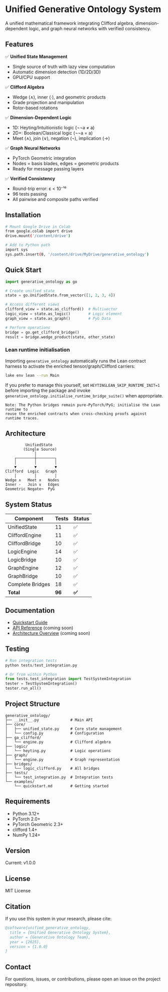 # Unified Generative Ontology System

A unified mathematical framework integrating Clifford algebra, dimension-dependent logic, and graph neural networks with verified consistency.

## Features

✅ **Unified State Management**
- Single source of truth with lazy view computation
- Automatic dimension detection (1D/2D/3D)
- GPU/CPU support

✅ **Clifford Algebra**
- Wedge (∧), inner (·), and geometric products
- Grade projection and manipulation
- Rotor-based rotations

✅ **Dimension-Dependent Logic**
- 1D: Heyting/Intuitionistic logic (¬¬a ≠ a)
- 2D+: Boolean/Classical logic (¬¬a = a)
- Meet (∧), join (∨), negation (¬), implication (→)

✅ **Graph Neural Networks**
- PyTorch Geometric integration
- Nodes = basis blades, edges = geometric products
- Ready for message passing layers

✅ **Verified Consistency**
- Round-trip error: ε < 10⁻¹⁰
- 96 tests passing
- All pairwise and composite paths verified

## Installation

```bash
# Mount Google Drive in Colab
from google.colab import drive
drive.mount('/content/drive')

# Add to Python path
import sys
sys.path.insert(0, '/content/drive/MyDrive/generative_ontology')
```

## Quick Start

```python
import generative_ontology as go

# Create unified state
state = go.UnifiedState.from_vector([1, 2, 3, 4])

# Access different views
clifford_view = state.as_clifford()  # Multivector
logic_view = state.as_logic()        # Logic element
graph_view = state.as_graph()        # PyG Data

# Perform operations
bridge = go.get_clifford_bridge()
result = bridge.wedge_product(state, other_state)
```

### Lean runtime initialisation

Importing `generative_ontology` automatically runs the Lean contract harness to
activate the enriched tensor/graph/Clifford carriers:

```bash
lake env lean --run Main
```

If you prefer to manage this yourself, set `HEYTINGLEAN_SKIP_RUNTIME_INIT=1`
before importing the package and invoke `generative_ontology.initialise_runtime_bridge_suite()`
when appropriate.

```
Note: The Python bridges remain pure-PyTorch/PyG; initialise the Lean runtime to
reuse the enriched contracts when cross-checking proofs against runtime traces.
```

## Architecture

```
         UnifiedState
        (Single Source)
             │
    ┌────────┼────────┐
    │        │        │
    ▼        ▼        ▼
Clifford  Logic   Graph
    │        │        │
Wedge ∧   Meet ∧   Nodes
Inner ·   Join ∨   Edges
Geometric Negate¬  PyG
```

## System Status

| Component | Tests | Status |
|-----------|-------|--------|
| UnifiedState | 11 | ✅ |
| CliffordEngine | 11 | ✅ |
| CliffordBridge | 10 | ✅ |
| LogicEngine | 14 | ✅ |
| LogicBridge | 10 | ✅ |
| GraphEngine | 12 | ✅ |
| GraphBridge | 10 | ✅ |
| Complete Bridges | 18 | ✅ |
| **Total** | **96** | **✅** |

## Documentation

- [Quickstart Guide](examples/quickstart.md)
- [API Reference](docs/api.md) (coming soon)
- [Architecture Overview](docs/architecture.md) (coming soon)

## Testing

```python
# Run integration tests
python tests/test_integration.py

# Or from within Python
from tests.test_integration import TestSystemIntegration
tester = TestSystemIntegration()
tester.run_all()
```

## Project Structure

```
generative_ontology/
├── __init__.py              # Main API
├── core/
│   ├── unified_state.py     # Core state management
│   └── config.py            # Configuration
├── ga_clifford/
│   └── engine.py            # Clifford algebra
├── logic/
│   └── heyting.py           # Logic operations
├── graph/
│   └── engine.py            # Graph representation
├── bridges/
│   └── logic_clifford.py    # All bridges
├── tests/
│   └── test_integration.py  # Integration tests
└── examples/
    └── quickstart.md        # Getting started

```

## Requirements

- Python 3.12+
- PyTorch 2.0+
- PyTorch Geometric 2.3+
- clifford 1.4+
- NumPy 1.24+

## Version

Current: v1.0.0

## License

MIT License

## Citation

If you use this system in your research, please cite:

```bibtex
@software{unified_generative_ontology,
  title = {Unified Generative Ontology System},
  author = {Generative Ontology Team},
  year = {2025},
  version = {1.0.0}
}
```

## Contact

For questions, issues, or contributions, please open an issue on the project repository.
